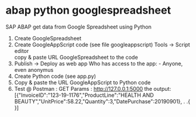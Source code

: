 # abap python googlespreadsheet
 SAP ABAP get data from Google Spreadsheet using Python
 
 
1. Create GoogleSpreadsheet
2. Create GoogleAppScript code (see file googleappscript)
Tools -> Script editor   
copy & paste URL GoogleSpreadsheet to the code
3. Publish -> Deploy as web app
Who has access to the app: - Anyone, even anonymus
4. Create Python code (see app.py)
5. Copy & paste the URL GoogleAppScript to Python code
6. Test @ Postman : GET Params : http://127.0.0.1:5000
the output:
[{"InvoiceID":"123-19-1176","ProductLine":"HEALTH AND BEAUTY","UnitPrice":58.22,"Quantity":3,"DatePurchase":20190901}, . .{ }]
